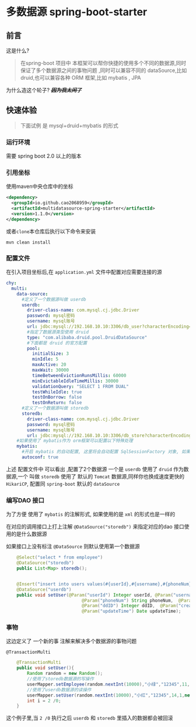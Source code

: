 # 多数据源 spring-boot-starter
## 前言

这是什么?  
> 在spring-boot 项目中 本框架可以帮你快捷的使用多个不同的数据源,同时保证了多个数据源之间的事物问题
,同时可以兼容不同的 dataSource,比如 druid,也可以兼容各种 ORM 框架,比如 mybatis , JPA

为什么造这个轮子? ***~~因为我太闲了~~*** 

## 快速体验

> 下面试例 是 mysql+druid+mybatis 的形式

### 运行环境
需要 spring boot 2.0 以上的版本


### 引用坐标

使用maven中央仓库中的坐标
```xml
<dependency>
  <groupId>io.github.cao2068959</groupId>
  <artifactId>multidatasource-spring-starter</artifactId>
  <version>1.1.0</version>
</dependency>
```

或者`clone`本仓库后执行以下命令来安装

```shell
mvn clean install
```

### 配置文件
在引入项目坐标后,在 `application.yml` 文件中配置对应需要连接的源
```yaml
chy:
  multi:
    data-source:
      #定义了一个数据源叫做 userdb
      userdb:
        driver-class-name: com.mysql.cj.jdbc.Driver
        password: mysql密码
        username: mysql账号
        url: jdbc:mysql://192.168.10.10:3306/db_user?characterEncoding=utf8
        #指定了数据源类型使用 druid
        type: "com.alibaba.druid.pool.DruidDataSource"
        #下面都是 druid 的官方配置
        pool:
          initialSize: 3
          minIdle: 5
          maxActive: 20
          maxWait: 30000
          timeBetweenEvictionRunsMillis: 60000
          minEvictableIdleTimeMillis: 30000
          validationQuery: "SELECT 1 FROM DUAL"
          testWhileIdle: true
          testOnBorrow: false
          testOnReturn: false
      #定义了一个数据源叫做 storedb    
      storedb:
        driver-class-name: com.mysql.cj.jdbc.Driver
        password: mysql密码
        username: mysql账号
        url: jdbc:mysql://192.168.10.10:3306/db_store?characterEncoding=utf8
    #如果使用了 mybatis作为 orm框架可以配置以下特殊处理
    mybatis:
      #开启 mybatis 的自动配置, 这里将会自动配置 SqlSessionFactory 对象, 如果使用了 其他的mybatis自动配置插件(如:mybatis-plus)请关闭
      autoconf: true 
```
上述 配置文件中 可以看出 ,配置了2个数据源 一个是 `userdb` 使用了 `druid` 作为数据源,一个 叫做 `storedb`
使用了 默认的 `Tomcat` 数据源,同样你也换成速度更快的 `HikariCP`, 配置同 `spring-boot` 默认的 `dataSource`


### 编写DAO 接口
为了方便 使用了 `mybatis` 的注解形式, 如果使用的是 `xml` 的形式也是一样的

在对应的调用接口上打上注解 `@DataSource("storedb")` 来指定对应的dao 接口使用的是什么数据源

如果接口上没有标注 `@DataSource` 则默认使用第一个数据源

```java
    @Select("select * from employee")
    @DataSource("storedb")
    public List<Map> storedb();


    @Insert("insert into users values(#{userId},#{username},#{phoneNum},#{age},#{ddID},#{creatTime},#{updateTime}) ")
    @DataSource("userdb")
    public void setUser(@Param("userId") Integer userId, @Param("username") String username,
                             @Param("phoneNum") String phoneNum,  @Param("age") Integer age,
                             @Param("ddID") Integer ddID,  @Param("creatTime") Date creatTime,
                             @Param("updateTime") Date updateTime);
```

### 事物
这边定义了 一个新的事 注解来解决多个数据源的事物问题 

`@TransactionMulti`

```java
    @TransactionMulti
    public void setUser(){
        Random random = new Random();
        //使用了storedb数据源的写操作
        userMapper.setEmployee(random.nextInt(10000),"小绿","12345",11,new Date(),new Date());
        //使用了userdb数据源的读操作
        userMapper.setUser(random.nextInt(10000),"小红","12345",14,1,new Date(),new Date());
        int i = 2 /0;
    }
```
这个例子里,当 `2 /0` 执行之后 `userdb` 和 `storedb` 里插入的数据都会被回滚